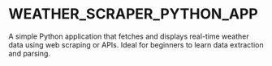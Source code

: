 # WEATHER_SCRAPER_PYTHON_APP
A simple Python application that fetches and displays real-time weather data using web scraping or APIs. Ideal for beginners to learn data extraction and parsing.
